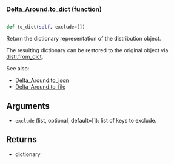 ### [Delta_Around](Delta_Around.md).to_dict (function)


```py

def to_dict(self, exclude=[])

```



Return the dictionary representation of the distribution object.

The resulting dictionary can be restored to the original object
via [distl.from_dict](distl.from_dict.md).

See also:

* [Delta_Around.to_json](Delta_Around.to_json.md)
* [Delta_Around.to_file](Delta_Around.to_file.md)

Arguments
----------
* `exclude` (list, optional, default=[]): list of keys to exclude.

Returns
--------
* dictionary

